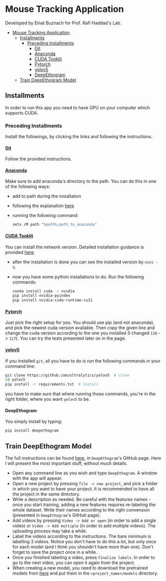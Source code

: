 ﻿# Mouse Tracking Application

Developed by Einat Buznach for Prof. Rafi Haddad's Lab.

<!-- For any questions or technical help: @bueinat. -->

<!-- TOC -->

- [Mouse Tracking Application](#mouse-tracking-application)
  - [Installments](#installments)
    - [Preceding Installments](#preceding-installments)
      - [Git](#git)
      - [Anaconda](#anaconda)
      - [CUDA Tooklit](#cuda-tooklit)
      - [Pytorch](#pytorch)
      - [yolov5](#yolov5)
      - [DeepEthogram](#deepethogram)
  - [Train DeepEthogram Model](#train-deepethogram-model)

<!-- /TOC -->

## Installments

In order to run this app you need to have GPU on your computer which supports CUDA.

### Preceding Installments

Install the followings, by clicking the links and following the instructions.

#### [Git](https://git-scm.com/download/win)

Follow the provided instructions.

#### [Anaconda](https://www.anaconda.com/)

Make sure to add anaconda's directory to the path. You can do this in one of the following ways:

- add to path during the installation
- following the explanation [here](https://www.computerhope.com/issues/ch000549.htm#windows10)
- running the following command:

  ```bash
  setx /M path "%path%;path_to_anaconda"
  ```

#### [CUDA Tooklit](https://developer.nvidia.com/cuda-downloads)

You can install the network version. Detailed installation guidance is provided [here](https://docs.nvidia.com/cuda/cuda-installation-guide-microsoft-windows/index.html).

- after the installation is done you can see the installed version by `nvcc -V`.
- now you have some python installations to do. Run the following commands:

  ```bash
  conda install cuda -c nvidia
  pip install nvidia-pyindex
  pip install nvidia-cuda-runtime-cu11
  ```

#### [Pytorch](https://pytorch.org/get-started/locally/)

Just pick the right setup for you. You should use pip (and not anaconda), and pick the newest cuda version available. Then copy the given line and change the cuda version according to the one you installed (I changed `116` -> `117`). You can try the tests presented later on in the page.

#### [yolov5](https://github.com/ultralytics/yolov5)

If you installed `git`, all you have to do is run the following commands in your command line:

```bash
git clone https://github.com/ultralytics/yolov5  # clone
cd yolov5
pip install -r requirements.txt  # install
```

you have to make sure that where running those commands, you're in the right folder, where you want `yolov5` to be.
<!--comment: it's better if I do it myself and install it in the place I find better (i.e. ProgramData) -->

#### DeepEthogram

You simply install by typing:

```bash
pip install deepethogram
```

<!-- comment: I should add the moving files to a script which follows the installment (https://stackoverflow.com/questions/41994485/how-to-fix-could-not-find-or-load-the-qt-platform-plugin-windows-while-using-m)
                plus, download the pretrained models and add them to new ... change the number of workers to 4, another fixes: change to specific cornia and lightning versions -->

## Train DeepEthogram Model

The full instructions can be found [here](https://github.com/jbohnslav/deepethogram/blob/master/docs/using_gui.md), in `DeepEthogram`'s GitHub page. Here I will present the most important stuff, without much details.

- Open any command line as you wish and type `DeepEthogram`. A window with the app will appear.
- Open a new project by pressing `file -> new project`, and pick a folder in which you want to have your project. It is recommended to have all the project in the same directory.
- Write a description as needed. Be careful with the features names - once you start training, adding a new features requires re-labeling the whole dataset. Write their names according to the right convension (presented in `DeepEthogram`'s GitHub page).
- Add videos by pressing `Video -> Add or open` (in order to add a single video) or `Video -> Add multiple` (in order to add multiple videos). The uploading process may take a while.
- Label the videos according to the instructions. The bare minimum is labelling 3 videos. Notice you don't have to do this a lot, but only once for each model (and I think you shouldn't have more than one). Don't forget to save the project once in a while.
- Once you finished labeling a video, press `finalize labels`. In order to go to the next video, you can open it again from the project.
- When creating a new model, you need to download the pretrained models from [here](https://drive.google.com/file/d/1ntIZVbOG1UAiFVlsAAuKEBEVCVevyets/view?usp=sharing) and put them in the `<project_name>/models` directory.
